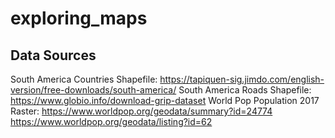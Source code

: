 # exploring_maps

## **Data Sources**
South America Countries Shapefile: https://tapiquen-sig.jimdo.com/english-version/free-downloads/south-america/
South America Roads Shapefile: https://www.globio.info/download-grip-dataset
World Pop Population 2017 Raster: https://www.worldpop.org/geodata/summary?id=24774
https://www.worldpop.org/geodata/listing?id=62

